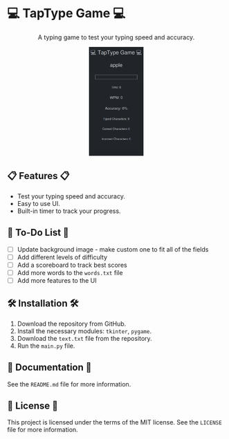 # 💻 TapType Game 💻
<div align="center">
  <p> A typing game to test your typing speed and accuracy. </p>
  <img width="25%" height="25%" src="screenshots/1.png">
</div>

## 📋 Features 📋
* Test your typing speed and accuracy.
* Easy to use UI.
* Built-in timer to track your progress.

## 📌 To-Do List 📌
- [ ] Update background image - make custom one to fit all of the fields
- [ ] Add different levels of difficulty
- [ ] Add a scoreboard to track best scores
- [ ] Add more words to the `words.txt` file
- [ ] Add more features to the UI

## 🛠 Installation 🛠
1. Download the repository from GitHub.
2. Install the necessary modules: `tkinter`, `pygame`.
3. Download the `text.txt` file from the repository.
4. Run the `main.py` file.

## 📖 Documentation 📖
See the `README.md` file for more information.

## 📃 License 📃
This project is licensed under the terms of the MIT license. See the `LICENSE` file for more information.


